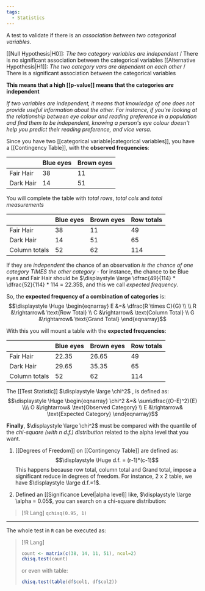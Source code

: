 ```yaml
---
tags:
  - Statistics
---
```

A test to validate if there is an *association between two categorical variables*.

[[Null Hypothesis|H0]]:  *The two category variables are independent* / There is no significant association between the categorical variables
[[Alternative Hypothesis|H1]]:  *The two category vars are dependent on each other* / There is a significant association between the categorical variables

**This means that a high [[p-value]] means that the categories _are_ independent**

*If two variables are independent, it means that knowledge of one does not provide useful information about the other. For instance, if you're looking at the relationship between eye colour and reading preference in a population and find them to be independent, knowing a person's eye colour doesn't help you predict their reading preference, and vice versa.*

Since you have two [[categorical variable|categorical variables]], you have a [[Contingency Table]], with the **observed frequencies**:

|           | Blue eyes | Brown eyes |
| --------- | --------- | ---------- |
| Fair Hair | 38        | 11         |
| Dark Hair | 14        | 51         |

You will complete the table with *total rows*, *total cols* and *total measurements*

|               | Blue eyes | Brown eyes | Row totals |
| ------------- | --------- | ---------- | ---------- |
| Fair Hair     | 38        | 11         | 49         |
| Dark Hair     | 14        | 51         | 65         |
| Column totals | 52        | 62         | 114        |

If they are *independent* the chance of an observation *is the chance of one category TIMES the other category* - for instance, the chance to be Blue eyes and Fair Hair should be $\displaystyle \large \dfrac{49}{114} * \dfrac{52}{114} * 114 = 22.35$, and this we call *expected frequency*.

So, the **expected frequency of a combination of categories** is:
$$\displaystyle \Huge \begin{eqnarray} 
E &=& \dfrac{R \times C}{G} \\ \\
R &\rightarrow& \text{Row Total} \\
C &\rightarrow& \text{Column Total} \\
G &\rightarrow& \text{Grand Total}
\end{eqnarray}$$

With this you will mount a table with the **expected frequencies**:

|               | Blue eyes | Brown eyes | Row totals |
| ------------- | --------- | ---------- | ---------- |
| Fair Hair     | 22.35     | 26.65      | 49         |
| Dark Hair     | 29.65     | 35.35      | 65         |
| Column totals | 52        | 62         | 114        |

The [[Test Statistic]] $\displaystyle \large \chi^2$ , is defined as:
$$\displaystyle \Huge \begin{eqnarray} 
\chi^2 &=& \sum\dfrac{(O-E)^2}{E} \\\\
O &\rightarrow& \text{Observed Category} \\
E &\rightarrow& \text{Expected Category}
\end{eqnarray}$$

**Finally**, $\displaystyle \large \chi^2$ must be compared with the quantile of the *chi-square (with n d.f.) distribution* related to the alpha level that you want.

1. [[Degrees of Freedom]] on [[Contingency Table]] are defined as:
$$\displaystyle \Huge d.f. = (r-1)*(c-1)$$
This happens because row total, column total and Grand total, impose a significant reduce in degrees of freedom. For instance, 2 x 2 table, we have $\displaystyle \large d.f.=1$.

2. Defined an [[Significance Level|alpha level]] like, $\displaystyle \large \alpha = 0.05$, you can search on a chi-square distribution:
> [!R Lang]
> `qchisq(0.95, 1)`

---

The whole test in `R` can be executed as:
> [!R Lang]
> ```R
> count <- matrix(c(38, 14, 11, 51), ncol=2)
> chisq.test(count)
> ``` 
> or even with table:
> ```R
> chisq.test(table(df$col1, df$col2))
> ```
